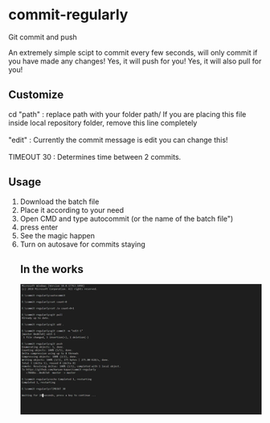 # commit-regularly
Git commit and push

An extremely simple scipt to commit every few seconds, will only commit if you have made any changes!
Yes, it will push for you!
Yes, it will also pull for you!

## Customize

cd "path" : replace path with your folder path/ If you are placing this file inside local repository folder, remove this line completely
<br />
<br />
"edit" : Currently the commit message is edit you can change this!
<br />
<br />
TIMEOUT 30 : Determines time between 2 commits.

## Usage
<ol>
<li>Download the batch file </li>
<li>Place it according to your need</li>
<li>Open CMD and type autocommit (or the name of the batch file")
<li>press enter
<li>See the magic happen
<li>Turn on autosave for commits staying

## In the works
![Terminal](./Screenshot.png)

